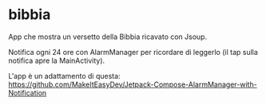 # bibbia

App che mostra un versetto della Bibbia ricavato con Jsoup.

Notifica ogni 24 ore con AlarmManager per ricordare di leggerlo (il tap sulla notifica apre la MainActivity).

L'app è un adattamento di questa: https://github.com/MakeItEasyDev/Jetpack-Compose-AlarmManager-with-Notification
